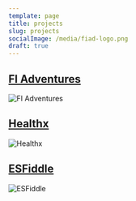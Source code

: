 ```yaml
---
template: page
title: projects
slug: projects
socialImage: /media/fiad-logo.png
draft: true
---
```

## [FI Adventures](https://www.fiadventures.com/)

![FI Adventures](/media/fiad-logo.png)

## [Healthx](https://www.healthx.com/)

![Healthx](/media/hx_logo-white.png)

## [ESFiddle](https://esfiddle.netlify.com/home)

![ESFiddle](/media/esfiddle-logo.png)